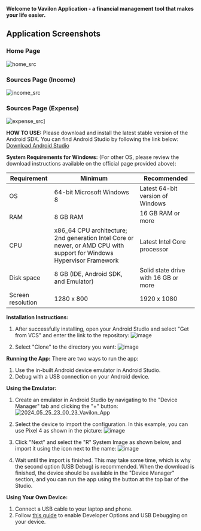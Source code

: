 **Welcome to Vavilon Application - a financial management tool that makes your life easier.**
## Application Screenshots

### Home Page

![home_src](https://github.com/zaitsev-serhei/Vavilon_app/assets/32288362/38535563-8754-4c72-9dc6-3006840e2f64)

### Sources Page (Income)

![income_src](https://github.com/zaitsev-serhei/Vavilon_app/assets/32288362/a6c34443-da56-4e41-979c-adbe1b0c8faa)

### Sources Page (Expense)
![expense_src](https://github.com/zaitsev-serhei/Vavilon_app/assets/32288362/75fbc769-9569-40e9-8330-77cf2cc83d10)]


**HOW TO USE:**
Please download and install the latest stable version of the Android SDK. You can find Android Studio by following the link below:
[Download Android Studio](https://developer.android.com/studio)

**System Requirements for Windows:**
(For other OS, please review the download instructions available on the official page provided above):

| Requirement       | Minimum                            | Recommended                             |
|-------------------|------------------------------------|-----------------------------------------|
| OS                | 64-bit Microsoft Windows 8         | Latest 64-bit version of Windows        |
| RAM               | 8 GB RAM                           | 16 GB RAM or more                       |
| CPU               | x86_64 CPU architecture; 2nd generation Intel Core or newer, or AMD CPU with support for Windows Hypervisor Framework | Latest Intel Core processor |
| Disk space        | 8 GB (IDE, Android SDK, and Emulator) | Solid state drive with 16 GB or more   |
| Screen resolution | 1280 x 800                         | 1920 x 1080                             |

**Installation Instructions:**
1. After successfully installing, open your Android Studio and select "Get from VCS" and enter the link to the repository:
   ![image](https://github.com/zaitsev-serhei/Vavilon_app/assets/32288362/bb53c491-8371-4cfe-9b41-c31c2fa67659)

2. Select "Clone" to the directory you want:
   ![image](https://github.com/zaitsev-serhei/Vavilon_app/assets/32288362/e82989c6-9418-4cb4-ba2f-f1d80827d506)

**Running the App:**
There are two ways to run the app:
1. Use the in-built Android device emulator in Android Studio.
2. Debug with a USB connection on your Android device.

**Using the Emulator:**
1. Create an emulator in Android Studio by navigating to the "Device Manager" tab and clicking the "+" button:
   ![2024_05_25_23_00_23_Vavilon_App](https://github.com/zaitsev-serhei/Vavilon_app/assets/32288362/2b438c19-ce43-4391-988a-8c524ce297f4)

2. Select the device to import the configuration. In this example, you can use Pixel 4 as shown in the picture:
   ![image](https://github.com/zaitsev-serhei/Vavilon_app/assets/32288362/30e66979-5a60-4184-8246-7c0e4f0bd097)

3. Click "Next" and select the "R" System Image as shown below, and import it using the icon next to the name:
   ![image](https://github.com/zaitsev-serhei/Vavilon_app/assets/32288362/7ea9e808-6dd7-4277-a5f5-8e98c5c08fa4)

4. Wait until the import is finished. This may take some time, which is why the second option (USB Debug) is recommended. When the download is finished, the device should be available in the "Device Manager" section, and you can run the app using the button at the top bar of the Studio.

**Using Your Own Device:**
1. Connect a USB cable to your laptop and phone.
2. Follow [this guide](https://www.samsung.com/uk/support/mobile-devices/how-do-i-turn-on-the-developer-options-menu-on-my-samsung-galaxy-device/) to enable Developer Options and USB Debugging on your device.
